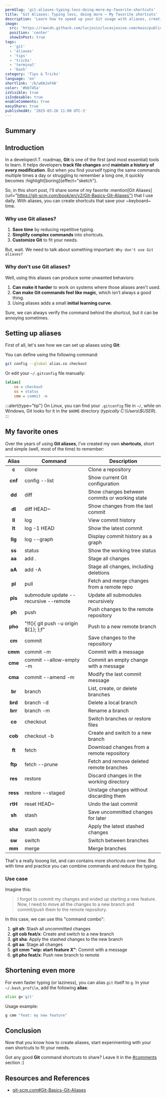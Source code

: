 ```yaml
---
permSlug: 'git-aliases-typing-less-doing-more-my-favorite-shortcuts'
title: 'Git Aliases: Typing less, doing more — My favorite shortcuts'
description: 'Learn how to speed up your Git usage with aliases, creating shortcuts to reduce repetitive typing, and explore some of my favorite Git command shortcuts.'
image:
  src: 'https://rawcdn.githack.com/lucjosin/lucasjosino.com/main/public/static/blog/wOAJxF4A/git-aliases.png'
  position: 'center'
  showInPost: true
tags:
  - 'git'
  - 'aliases'
  - 'tips'
  - 'tricks'
  - 'terminal'
  - 'bash'
category: 'Tips & Tricks'
language: 'en'
shortlink: '/b/wOAJxF4A'
color: '#bb745a'
isVisible: true
isIndexable: true
enableComments: true
easyShare: true
publishedAt: '2025-03-26 11:00 UTC-3'
---
```


## Summary

## Introduction

In a developer/I.T. roadmap, **Git** is one of the first (and most essential) tools to learn. It helps developers **track file changes** and **maintain a history of every modification**. But when you find yourself typing the same commands multiple times a day or struggling to remember a long one, it quickly becomes :highlight[boring]{effect="sketch"}.

So, in this short post, I'll share some of my favorite :mention[Git Aliases]{url="https://git-scm.com/book/en/v2/Git-Basics-Git-Aliases"} that I use daily. With aliases, you can create shortcuts that save your ~keyboard~ time.

### Why use Git aliases?

1. **Save time** by reducing repetitive typing.
2. **Simplify complex commands** into shortcuts.
3. **Customize Git** to fit your needs.

But, wait. We need to talk about something important: `Why don't use Git aliases?`

### Why don't use Git aliases?

Well, using this aliases can produce some unwanted behaviors:

1. **Can make it harder** to work on systems where those aliases aren't used.
2. **Can make Git commands feel like magic**, which isn’t always a good thing.
3. Using aliases adds a small **initial learning curve**.

Sure, we can always verify the command behind the shortcut, but it can be annoying sometimes.

## Setting up aliases

First of all, let's see how we can set up aliases using **Git**:

You can define using the following command:

```sh
git config --global alias.co checkout
```

Or edit your `~/.gitconfig` file manually:

```ini
[alias]
    co = checkout
    ss = status
    cmm = commit -m
```

:::alert{type="tip"}
On Linux, you can find your `.gitconfig` file in `~/`, while on Windows, Git looks for it in the `$HOME` directory (_typically C:\Users\\$USER_).
:::

## My favorite ones

Over the years of using **Git aliases**, I’ve created my own **shortcuts**, short and simple (well, most of the time) to remember:

|  Alias   | Command                               | Description                                   |
| :------: | ------------------------------------- | --------------------------------------------- |
|  **c**   | clone                                 | Clone a repository                            |
| **cnf**  | config --list                         | Show current Git configuration                |
|  **dd**  | diff                                  | Show changes between commits or working state |
|  **dl**  | diff HEAD~                            | Show changes from the last commit             |
|  **ll**  | log                                   | View commit history                           |
|  **lt**  | log -1 HEAD                           | Show the latest commit                        |
| **llg**  | log --graph                           | Display commit history as a graph             |
|  **ss**  | status                                | Show the working tree status                  |
|  **aa**  | add .                                 | Stage all changes                             |
|  **aA**  | add -A                                | Stage all changes, including deletions        |
|  **pl**  | pull                                  | Fetch and merge changes from a remote repo    |
| **pls**  | submodule update --recursive --remote | Update all submodules recursively             |
|  **ph**  | push                                  | Push changes to the remote repository         |
| **pho**  | "!f(){ git push -u origin ${1}; };f"  | Push to a new remote branch                   |
|  **cm**  | commit                                | Save changes to the repository                |
| **cmm**  | commit -m                             | Commit with a message                         |
| **cme**  | commit --allow-empty -m               | Commit an empty change with a message         |
| **cma**  | commit --amend -m                     | Modify the last commit message                |
|  **br**  | branch                                | List, create, or delete branches              |
| **brd**  | branch -d                             | Delete a local branch                         |
| **brr**  | branch -m                             | Rename a branch                               |
|  **co**  | checkout                              | Switch branches or restore files              |
| **cob**  | checkout -b                           | Create and switch to a new branch             |
|  **ft**  | fetch                                 | Download changes from a remote repository     |
| **ftp**  | fetch --prune                         | Fetch and remove deleted remote branches      |
| **res**  | restore                               | Discard changes in the working directory      |
| **ress** | restore --staged                      | Unstage changes without discarding them       |
| **rtH**  | reset HEAD~                           | Undo the last commit                          |
|  **sh**  | stash                                 | Save uncommitted changes for later            |
| **sha**  | stash apply                           | Apply the latest stashed changes              |
|  **sw**  | switch                                | Switch between branches                       |
|  **mm**  | merge                                 | Merge branches                                |

That's a really looong list, and can contains more shortcuts over time. But with time and practice you can combine commands and reduce the typing.

### Use case

Imagine this:

> I forgot to commit my changes and ended up starting a new feature. Now, I need to move all the changes to a new branch and commit/push them to the remote repository.

In this case, we can use this "command combo":

1. **git sh**: Stash all uncommitted changes
2. **git cob feat/x**: Create and switch to a new branch
3. **git sha**: Apply the stashed changes to the new branch
4. **git aa**: Stage all changes
5. **git cmm "wip: start feature X"**: Commit with a message
6. **git pho feat/x**: Push new branch to remote

## Shortening even more

For even faster typing (or laziness), you can alias `git` itself to `g`. In your `~/.bash_profile`, add the following **alias**:

```sh
alias g='git'
```

Usage example:

```sh
g cmm "feat: my new feature"
```

## Conclusion

Now that you know how to create aliases, start experimenting with your own shortcuts to fit your needs.

Got any good **Git** command shortcuts to share? Leave it in the [#comments](#comments) section :)

## Resources and References

- [git-scm.com#Git-Basics-Git-Aliases](https://git-scm.com/book/en/v2/Git-Basics-Git-Aliases)
